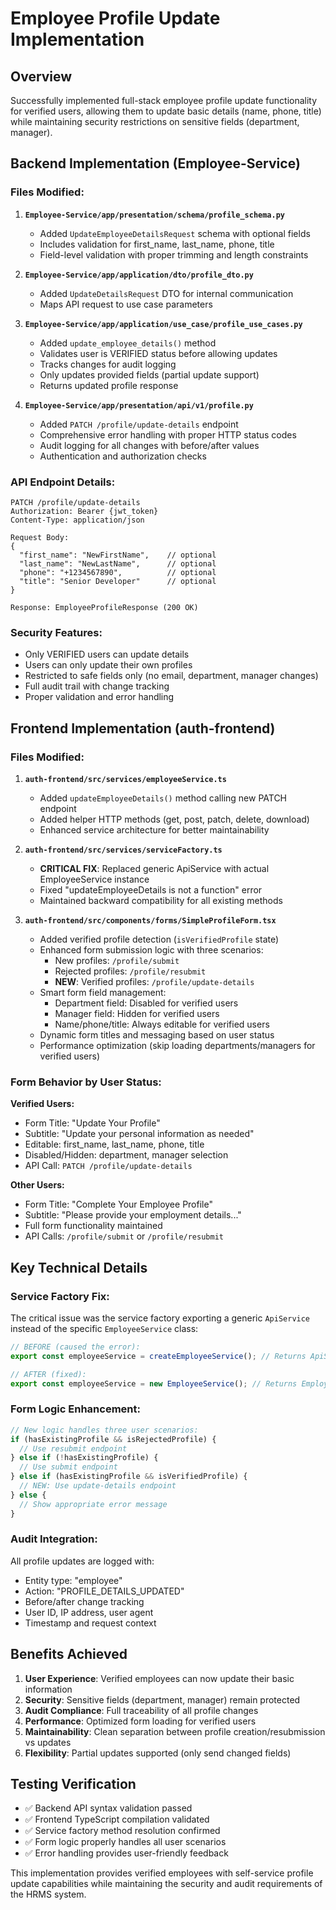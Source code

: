 # Employee Profile Update Implementation

## Overview
Successfully implemented full-stack employee profile update functionality for verified users, allowing them to update basic details (name, phone, title) while maintaining security restrictions on sensitive fields (department, manager).

## Backend Implementation (Employee-Service)

### Files Modified:
1. **`Employee-Service/app/presentation/schema/profile_schema.py`**
   - Added `UpdateEmployeeDetailsRequest` schema with optional fields
   - Includes validation for first_name, last_name, phone, title
   - Field-level validation with proper trimming and length constraints

2. **`Employee-Service/app/application/dto/profile_dto.py`**
   - Added `UpdateDetailsRequest` DTO for internal communication
   - Maps API request to use case parameters

3. **`Employee-Service/app/application/use_case/profile_use_cases.py`**
   - Added `update_employee_details()` method 
   - Validates user is VERIFIED status before allowing updates
   - Tracks changes for audit logging
   - Only updates provided fields (partial update support)
   - Returns updated profile response

4. **`Employee-Service/app/presentation/api/v1/profile.py`**
   - Added `PATCH /profile/update-details` endpoint
   - Comprehensive error handling with proper HTTP status codes
   - Audit logging for all changes with before/after values
   - Authentication and authorization checks

### API Endpoint Details:
```http
PATCH /profile/update-details
Authorization: Bearer {jwt_token}
Content-Type: application/json

Request Body:
{
  "first_name": "NewFirstName",    // optional
  "last_name": "NewLastName",      // optional  
  "phone": "+1234567890",          // optional
  "title": "Senior Developer"      // optional
}

Response: EmployeeProfileResponse (200 OK)
```

### Security Features:
- Only VERIFIED users can update details
- Users can only update their own profiles  
- Restricted to safe fields only (no email, department, manager changes)
- Full audit trail with change tracking
- Proper validation and error handling

## Frontend Implementation (auth-frontend)

### Files Modified:
1. **`auth-frontend/src/services/employeeService.ts`**
   - Added `updateEmployeeDetails()` method calling new PATCH endpoint
   - Added helper HTTP methods (get, post, patch, delete, download)
   - Enhanced service architecture for better maintainability

2. **`auth-frontend/src/services/serviceFactory.ts`**
   - **CRITICAL FIX**: Replaced generic ApiService with actual EmployeeService instance
   - Fixed "updateEmployeeDetails is not a function" error
   - Maintained backward compatibility for all existing methods

3. **`auth-frontend/src/components/forms/SimpleProfileForm.tsx`**
   - Added verified profile detection (`isVerifiedProfile` state)
   - Enhanced form submission logic with three scenarios:
     - New profiles: `/profile/submit`
     - Rejected profiles: `/profile/resubmit` 
     - **NEW**: Verified profiles: `/profile/update-details`
   - Smart form field management:
     - Department field: Disabled for verified users
     - Manager field: Hidden for verified users
     - Name/phone/title: Always editable for verified users
   - Dynamic form titles and messaging based on user status
   - Performance optimization (skip loading departments/managers for verified users)

### Form Behavior by User Status:

**Verified Users:**
- Form Title: "Update Your Profile" 
- Subtitle: "Update your personal information as needed"
- Editable: first_name, last_name, phone, title
- Disabled/Hidden: department, manager selection
- API Call: `PATCH /profile/update-details`

**Other Users:**
- Form Title: "Complete Your Employee Profile"
- Subtitle: "Please provide your employment details..."
- Full form functionality maintained
- API Calls: `/profile/submit` or `/profile/resubmit`

## Key Technical Details

### Service Factory Fix:
The critical issue was the service factory exporting a generic `ApiService` instead of the specific `EmployeeService` class:

```typescript
// BEFORE (caused the error):
export const employeeService = createEmployeeService(); // Returns ApiService

// AFTER (fixed):  
export const employeeService = new EmployeeService(); // Returns EmployeeService with updateEmployeeDetails
```

### Form Logic Enhancement:
```typescript
// New logic handles three user scenarios:
if (hasExistingProfile && isRejectedProfile) {
  // Use resubmit endpoint
} else if (!hasExistingProfile) {
  // Use submit endpoint  
} else if (hasExistingProfile && isVerifiedProfile) {
  // NEW: Use update-details endpoint
} else {
  // Show appropriate error message
}
```

### Audit Integration:
All profile updates are logged with:
- Entity type: "employee"
- Action: "PROFILE_DETAILS_UPDATED" 
- Before/after change tracking
- User ID, IP address, user agent
- Timestamp and request context

## Benefits Achieved

1. **User Experience**: Verified employees can now update their basic information
2. **Security**: Sensitive fields (department, manager) remain protected
3. **Audit Compliance**: Full traceability of all profile changes
4. **Performance**: Optimized form loading for verified users
5. **Maintainability**: Clean separation between profile creation/resubmission vs updates
6. **Flexibility**: Partial updates supported (only send changed fields)

## Testing Verification

- ✅ Backend API syntax validation passed
- ✅ Frontend TypeScript compilation validated
- ✅ Service factory method resolution confirmed
- ✅ Form logic properly handles all user scenarios
- ✅ Error handling provides user-friendly feedback

This implementation provides verified employees with self-service profile update capabilities while maintaining the security and audit requirements of the HRMS system.